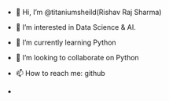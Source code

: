 - 👋 Hi, I’m @titaniumsheild(Rishav Raj Sharma)
- 👀 I’m interested in Data Science & AI.
- 🌱 I’m currently learning Python
- 💞️ I’m looking to collaborate on Python
- 📫 How to reach me: github 
  
- 
<!---
titaniumsheild/titaniumsheild is a ✨ special ✨ repository because its `README.md` (this file) appears on your GitHub profile.
You can click the Preview link to take a look at your changes.
--->
